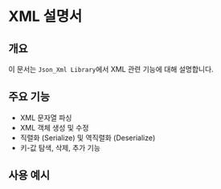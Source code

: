 # XML 설명서

## 개요

이 문서는 `Json_Xml Library`에서 XML 관련 기능에 대해 설명합니다.

## 주요 기능

- XML 문자열 파싱
- XML 객체 생성 및 수정
- 직렬화 (Serialize) 및 역직렬화 (Deserialize)
- 키-값 탐색, 삭제, 추가 기능

## 사용 예시


